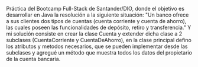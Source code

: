 Práctica del Bootcamp Full-Stack de Santander/DIO, donde el objetivo es desarrollar en Java la resolución a la siguiente situación: "Un banco ofrece a sus clientes dos tipos de cuentas (cuenta corriente y cuenta de ahorro), las cuales poseen las funcionalidades de depósito, retiro y transferencia." Y mi solución consiste en crear la clase Cuenta y extender dicha clase a 2 subclases (CuentaCorriente y CuentaDeAhorro), en la clase principal defino los atributos y metodos necesarios, que se pueden implementar desde las subclases y agregué un método que muestra todos los datos del propietario de la cuenta bancaria.
